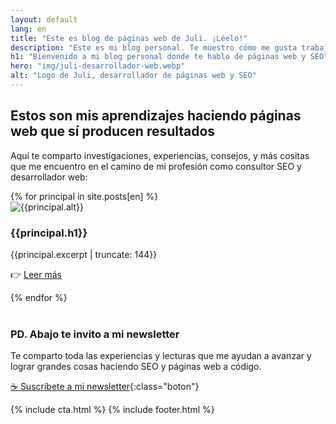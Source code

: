 ```yaml
---
layout: default
lang: en
title: "Este es blog de páginas web de Juli. ¡Léelo!"
description: "Este es mi blog personal. Te muestro cómo me gusta trabajar y la manera crear y mejorar páginas web que no vendían nada. Y cómo hacerlo para ti."
h1: "Bienvenido a mi blog personal donde te hablo de páginas web y SEO"
hero: "img/juli-desarrollador-web.webp"
alt: "Logo de Juli, desarrollador de páginas web y SEO"
---
```

## Estos son mis aprendizajes haciendo páginas web que sí producen resultados

Aquí te comparto investigaciones, experiencias, consejos, y más cositas que me encuentro en el camino de mi profesión como consultor SEO y desarrollador web:

<main>
  <div class="home_gallery">
    {% for principal in site.posts[en] %}
    <article class="flow">
      <img src="{{principal.hero}}" alt="{{principal.alt}}">
      <h3>{{principal.h1}}</h3>
      <p>{{principal.excerpt | truncate: 144}}</p>
      <p>👉 <a href="{{principal.url|relative_url}}">Leer más</a></p>
    </article>
    {% endfor %}
  </div>
  <br>
</main>
  
### PD. Abajo te invito a mi newsletter

Te comparto toda las experiencias y lecturas que me ayudan a avanzar y lograr grandes cosas haciendo SEO y páginas web a código.

[☕ Suscríbete a mi newsletter](#cta){:class="boton"}

  {% include cta.html %}
  {% include footer.html %}
